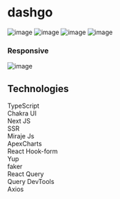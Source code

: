 # dashgo
![image](https://user-images.githubusercontent.com/61881055/154334735-7069a878-8b0c-48f1-8caf-590e482a9ac7.png)
![image](https://user-images.githubusercontent.com/61881055/155616933-c6a0bb60-7b1c-4483-8780-aedb80aa3aaa.png)
![image](https://user-images.githubusercontent.com/61881055/155617967-dc6be565-f2d2-486b-abe6-963208b7237a.png)
![image](https://user-images.githubusercontent.com/61881055/155617140-45709fb4-78f8-44be-aa9d-78c1ea9ce0e7.png)
<br>
###  Responsive
![image](https://user-images.githubusercontent.com/61881055/155617452-77f9e7e6-2a39-4a83-8432-b343fd8960af.png)






## Technologies
TypeScript <br>
Chakra UI <br>
Next JS <br>
SSR <br>
Miraje Js <br>
ApexCharts <br>
React Hook-form  <br>
Yup  <br>
faker <br>
React Query<br>
Query DevTools <br>
Axios <br>
